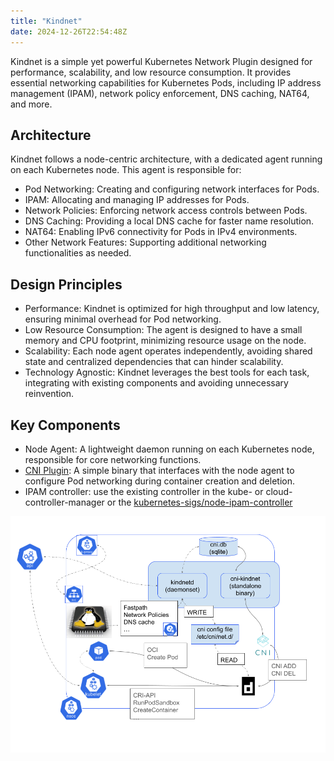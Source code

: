 ```yaml
---
title: "Kindnet"
date: 2024-12-26T22:54:48Z
---
```


Kindnet is a simple yet powerful Kubernetes Network Plugin designed for performance, scalability, and low resource consumption. It provides essential networking capabilities for Kubernetes Pods, including IP address management (IPAM), network policy enforcement, DNS caching, NAT64, and more.

## Architecture

Kindnet follows a node-centric architecture, with a dedicated agent running on each Kubernetes node. This agent is responsible for:

* Pod Networking: Creating and configuring network interfaces for Pods.
* IPAM: Allocating and managing IP addresses for Pods.
* Network Policies: Enforcing network access controls between Pods.
* DNS Caching: Providing a local DNS cache for faster name resolution.
* NAT64: Enabling IPv6 connectivity for Pods in IPv4 environments.
* Other Network Features: Supporting additional networking functionalities as needed.

## Design Principles

* Performance: Kindnet is optimized for high throughput and low latency, ensuring minimal overhead for Pod networking.
* Low Resource Consumption: The agent is designed to have a small memory and CPU footprint, minimizing resource usage on the node.
* Scalability: Each node agent operates independently, avoiding shared state and centralized dependencies that can hinder scalability.
* Technology Agnostic: Kindnet leverages the best tools for each task, integrating with existing components and avoiding unnecessary reinvention.

## Key Components

* Node Agent: A lightweight daemon running on each Kubernetes node, responsible for core networking functions.
* [CNI Plugin](cni): A simple binary that interfaces with the node agent to configure Pod networking during container creation and deletion.
* IPAM controller: use the existing controller in the kube- or cloud-controller-manager or the [kubernetes-sigs/node-ipam-controller](https://github.com/kubernetes-sigs/node-ipam-controller)

![architecture](./kindnet_architecture.png)
